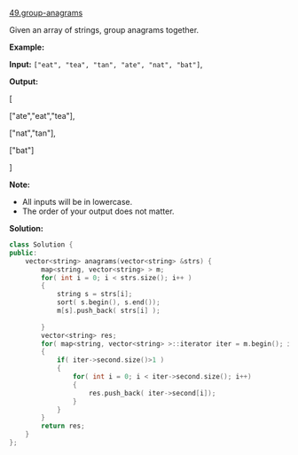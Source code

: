 [49.group-anagrams](https://leetcode.com/problems/group-anagrams/)  

Given an array of strings, group anagrams together.

**Example:**

  
**Input:** `["eat", "tea", "tan", "ate", "nat", "bat"]`,
  
**Output:**
  
\[
  
  \["ate","eat","tea"\],
  
  \["nat","tan"\],
  
  \["bat"\]
  
\]

**Note:**

*   All inputs will be in lowercase.
*   The order of your output does not matter.  



**Solution:**  

```cpp
class Solution {
public:
    vector<string> anagrams(vector<string> &strs) {
        map<string, vector<string> > m;
        for( int i = 0; i < strs.size(); i++ )
        {
            string s = strs[i];
            sort( s.begin(), s.end());
            m[s].push_back( strs[i] );
            
        }
        vector<string> res;
        for( map<string, vector<string> >::iterator iter = m.begin(); iter!=m.end(); ++iter )
        {
            if( iter->second.size()>1 )
            {
                for( int i = 0; i < iter->second.size(); i++)
                {
                    res.push_back( iter->second[i]);
                }
            }
        }
        return res;
    }
};
```
      
